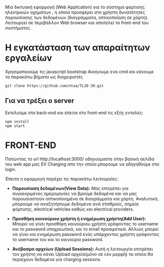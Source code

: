 
Μία δικτυακή εφαρμογή (Web Application) για το σύστημα φόρτισης ηλεκτρικών οχημάτων , η οποία προσφέρει στο χρήστη δυνατότητες παρουσίασης των δεδομένων (διαγράμματα, οπτικοποίηση σε χάρτη). Λειτουργεί σε περιβάλλον Web browser και αποτελεί το front-end του συστήματος.
# Η εγκατάσταση των απαραίτητων εργαλείων

Χρησιμοποιούμε τις javascript bootstrap 
Ανοίγουμε ενα cmd και κάνουμε τα παρακάτω βήματα ως διαχειριστές

    git clone https://github.com/ntua/TL20-39.git
## Για να τρέξει ο server
Εκτελούμε στο back-end και έπειτα στο front-end τις εξής εντολές:

    npm install
    npm start

# FRONT-END
Πατώντας το url http://localhost:3000/ οδηγούμαστε στην βασική σελίδα του web app μας EV Charging απο την οποία μπορούμε να οδηγηθούμε στο login.

Έπειτα η εφαρμογή παρέχει τις παρακάτω λειτουργίες:

 - **Παρουσίαση δεδομένων(View Data):**
 Μας επιτρέπει για συγκεκριμένες ημερομηνίες να βρούμε δεδομένα και να μας παρουσιαστούν οπτικοποιημένα σε διαγράμματα και χάρτη. Αναλυτικά, μπορούμε να αναζητήσουμε δεδομένα ανά σταθμούς, σημεία φόρτισης, electrical vehicles καθώς και   electrical providers.
 
 - **Προσθήκη καινούριου χρήστη ή ενημέρωση χρήστη(Add User):**
 Μπορεί να γίνει προσθήκη καινούριου χρήστη γράφοντας το username και το password υποχρεωτικά, και το email προαιρετικά. Αλλιώς μπορεί να  γίνει και ενημέρωση password ενός υπάρχοντος χρήστη γράφοντας το username του και το καινούριο password.
 
 - **Ανέβασμα αρχείων (Upload Sessions):**
 Αυτή η λειτουργία επιτρέπει τον χρήστη να κάνει Upload αρχεία(μόνο σε csv μορφή) τα οποία θα περιέχουν δεδομένα για charging sessions.
